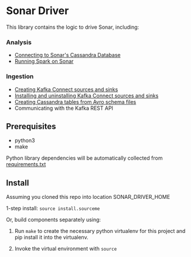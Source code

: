 # Sonar Driver

This library contains the logic to drive Sonar, including:

### Analysis
* [Connecting to Sonar's Cassandra Database](./doc/cassandra.md)
* [Running Spark on Sonar](./doc/spark.md)

### Ingestion
* [Creating Kafka Connect sources and sinks](./doc/creating_connectors.md)
* [Installing and uninstalling Kafka Connect sources and sinks](./doc/installing_connectors.md)
* [Creating Cassandra tables from Avro schema files](./doc/creating_cassandra_tables.md)
* Communicating with the Kafka REST API

## Prerequisites

* python3
* make

Python library dependencies will be automatically collected from [requirements.txt](./requirements.txt)

## Install

Assuming you cloned this repo into location SONAR_DRIVER_HOME

1-step install: `source install.sourceme`

Or, build components separately using:

1. Run `make` to create the necessary python virtualenv for this project and pip install it into the virtualenv.

2. Invoke the virtual environment with `source ${SONAR_DRIVER_HOME}/venv/bin/activate`

3. Add `${SONAR_DRIVER_HOME}/bin` to `PATH` to run commands anywhere

# Running

The following environment variables may be used by the commands in `bin` if set:

```bash
KAFKA_REST_URL      # e.g. http://sonar8
KAFKA_REST_PORT     # e.g. 8083
CQLSH_HOST          # e.g. sonar8
CQLSH_PORT          # e.g. 9042
ZOOKEEPER_HOST      # e.g. sonar8
ZOOKEEPER_PORT      # e.g. 2181
```

License
----------------

sonar-driver is distributed under the terms of both the MIT license and the
Apache License (Version 2.0). Users may choose either license, at their
option.

All new contributions must be made under both the MIT and Apache-2.0
licenses.

See [LICENSE-MIT](https://github.com/LLNL/sonar-driver/blob/master/LICENSE-MIT),
[LICENSE-APACHE](https://github.com/LLNL/sonar-driver/blob/master/LICENSE-APACHE),
[COPYRIGHT](https://github.com/LLNL/sonar-driver/blob/master/COPYRIGHT), and
[NOTICE](https://github.com/LLNL/sonar-driver/blob/master/NOTICE) for details.

``LLNL-CODE-763876``
